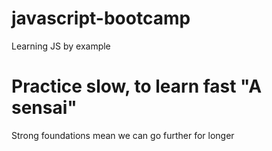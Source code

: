 # javascript-bootcamp

Learning JS by example

# Practice slow, to learn fast "A sensai"

Strong foundations mean we can go further for longer
